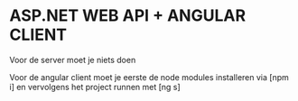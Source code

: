 # ASP.NET WEB API + ANGULAR CLIENT

Voor de server moet je niets doen

Voor de angular client moet je eerste de node modules installeren via [npm i] en 
vervolgens het project runnen met [ng s]